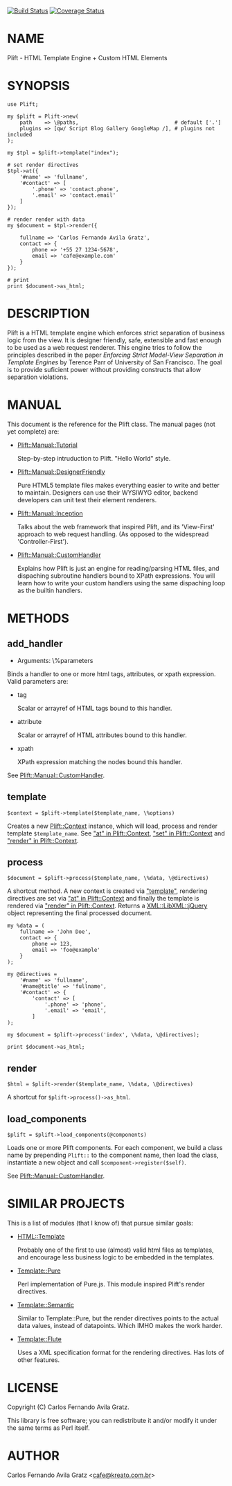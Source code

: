 [![Build Status](https://travis-ci.org/cafe01/template-plift.svg?branch=master)](https://travis-ci.org/cafe01/template-plift) [![Coverage Status](https://img.shields.io/coveralls/cafe01/template-plift/master.svg?style=flat)](https://coveralls.io/r/cafe01/template-plift?branch=master)
# NAME

Plift - HTML Template Engine + Custom HTML Elements

# SYNOPSIS

    use Plift;

    my $plift = Plift->new(
        path    => \@paths,                               # default ['.']
        plugins => [qw/ Script Blog Gallery GoogleMap /], # plugins not included
    );

    my $tpl = $plift->template("index");

    # set render directives
    $tpl->at({
        '#name' => 'fullname',
        '#contact' => [
            '.phone' => 'contact.phone',
            '.email' => 'contact.email'
        ]
    });

    # render render with data
    my $document = $tpl->render({

        fullname => 'Carlos Fernando Avila Gratz',
        contact => {
            phone => '+55 27 1234-5678',
            email => 'cafe@example.com'
        }
    });

    # print
    print $document->as_html;

# DESCRIPTION

Plift is a HTML template engine which enforces strict separation of business logic
from the view. It is designer friendly, safe, extensible and fast enough to
be used as a web request renderer. This engine tries to follow the principles
described in the paper _Enforcing Strict Model-View Separation in Template Engines_
by Terence Parr of University of San Francisco. The goal is to provide suficient
power without providing constructs that allow separation violations.

# MANUAL

This document is the reference for the Plift class. The manual pages (not yet
complete) are:

- [Plift::Manual::Tutorial](https://metacpan.org/pod/Plift::Manual::Tutorial)

    Step-by-step intruduction to Plift. "Hello World" style.

- [Plift::Manual::DesignerFriendly](https://metacpan.org/pod/Plift::Manual::DesignerFriendly)

    Pure HTML5 template files makes everything easier to write and better to maintain.
    Designers can use their WYSIWYG editor, backend developers can unit test their
    element renderers.

- [Plift::Manual::Inception](https://metacpan.org/pod/Plift::Manual::Inception)

    Talks about the web framework that inspired Plift, and its 'View-First'
    approach to web request handling. (As opposed to the widespread 'Controller-First').

- [Plift::Manual::CustomHandler](https://metacpan.org/pod/Plift::Manual::CustomHandler)

    Explains how Plift is just an engine for reading/parsing HTML files, and
    dispaching subroutine handlers bound to XPath expressions. You will learn how
    to write your custom handlers using the same dispaching loop as the builtin
    handlers.

# METHODS

## add\_handler

- Arguments: \\%parameters

Binds a handler to one or more html tags, attributes, or xpath expression.
Valid parameters are:

- tag

    Scalar or arrayref of HTML tags bound to this handler.

- attribute

    Scalar or arrayref of HTML attributes bound to this handler.

- xpath

    XPath expression matching the nodes bound this handler.

See [Plift::Manual::CustomHandler](https://metacpan.org/pod/Plift::Manual::CustomHandler).

## template

    $context = $plift->template($template_name, \%options)

Creates a new [Plift::Context](https://metacpan.org/pod/Plift::Context) instance, which will load, process and render
template `$template_name`. See ["at" in Plift::Context](https://metacpan.org/pod/Plift::Context#at), ["set" in Plift::Context](https://metacpan.org/pod/Plift::Context#set) and
["render" in Plift::Context](https://metacpan.org/pod/Plift::Context#render).

## process

    $document = $plift->process($template_name, \%data, \@directives)

A shortcut method.
A new context is created via  ["template"](#template), rendering directives are set via
["at" in Plift::Context](https://metacpan.org/pod/Plift::Context#at) and finally the template is rendered via ["render" in Plift::Context](https://metacpan.org/pod/Plift::Context#render).
Returns a [XML::LibXML::jQuery](https://metacpan.org/pod/XML::LibXML::jQuery) object representing the final processed document.

    my %data = (
        fullname => 'John Doe',
        contact => {
            phone => 123,
            email => 'foo@example'
        }
    );

    my @directives =
        '#name' => 'fullname',
        '#name@title' => 'fullname',
        '#contact' => {
            'contact' => [
                '.phone' => 'phone',
                '.email' => 'email',
            ]
    );

    my $document = $plift->process('index', \%data, \@directives);

    print $document->as_html;

## render

    $html = $plift->render($template_name, \%data, \@directives)

A shortcut for `$plift->process()->as_html`.

## load\_components

    $plift = $plift->load_components(@components)

Loads one or more Plift components. For each component, we build a class name
by prepending `Plift::` to the component name, then load the class, instantiate
a new object and call `$component->register($self)`.

See [Plift::Manual::CustomHandler](https://metacpan.org/pod/Plift::Manual::CustomHandler).

# SIMILAR PROJECTS

This is a list of modules (that I know of) that pursue similar goals:

- [HTML::Template](https://metacpan.org/pod/HTML::Template)

    Probably one of the first to use (almost) valid html files as templates, and
    encourage less business logic to be embedded in the templates.

- [Template::Pure](https://metacpan.org/pod/Template::Pure)

    Perl implementation of Pure.js. This module inspired Plift's render directives.

- [Template::Semantic](https://metacpan.org/pod/Template::Semantic)

    Similar to Template::Pure, but the render directives points to the actual data
    values, instead of datapoints. Which IMHO makes the work harder.

- [Template::Flute](https://metacpan.org/pod/Template::Flute)

    Uses a XML specification format for the rendering directives. Has lots of other
    features.

# LICENSE

Copyright (C) Carlos Fernando Avila Gratz.

This library is free software; you can redistribute it and/or modify
it under the same terms as Perl itself.

# AUTHOR

Carlos Fernando Avila Gratz &lt;cafe@kreato.com.br>
